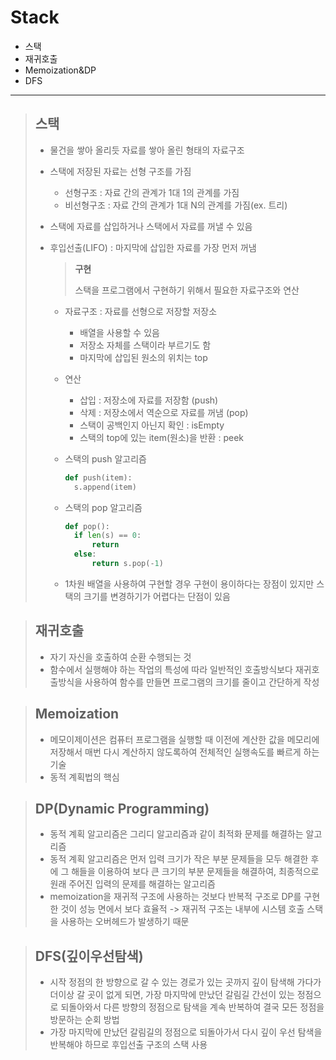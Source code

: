 # Stack

- 스택
- 재귀호출
- Memoization&DP
- DFS

---

> ## 스택
>
> - 물건을 쌓아 올리듯 자료를 쌓아 올린 형태의 자료구조
>
> - 스택에 저장된 자료는 선형 구조를 가짐
>
>   - 선형구조 : 자료 간의 관계가 1대 1의 관계를 가짐
>   - 비선형구조 : 자료 간의 관계가 1대 N의 관계를 가짐(ex. 트리)
>
> - 스택에 자료를 삽입하거나 스택에서 자료를 꺼낼 수 있음
>
> - 후입선출(LIFO) : 마지막에 삽입한 자료를 가장 먼저 꺼냄
>
>   > **구현**
>   >
>   > 스택을 프로그램에서 구현하기 위해서 필요한 자료구조와 연산
>
>   - 자료구조 : 자료를 선형으로 저장할 저장소
>
>     - 배열을 사용할 수 있음
>     - 저장소 자체를 스택이라 부르기도 함
>     - 마지막에 삽입된 원소의 위치는 top
>
>   - 연산
>
>     - 삽입 : 저장소에 자료를 저장함 (push)
>     - 삭제 : 저장소에서 역순으로 자료를 꺼냄 (pop)
>     - 스택이 공백인지 아닌지 확인 : isEmpty
>     - 스택의 top에 있는 item(원소)을 반환 : peek
>
>   - 스택의 push 알고리즘
>
>     ```python
>     def push(item):
>     	s.append(item)
>     ```
>
>   - 스택의 pop 알고리즘
>
>     ```python
>     def pop():
>     	if len(s) == 0:
>     		return
>     	else:
>     		return s.pop(-1)
>     ```
>
>   - 1차원 배열을 사용하여 구현할 경우 구현이 용이하다는 장점이 있지만 스택의 크기를 변경하기가 어렵다는 단점이 있음



> ## 재귀호출
>
> - 자기 자신을 호출하여 순환 수행되는 것
> - 함수에서 실행해야 하는 작업의 특성에 따라 일반적인 호출방식보다 재귀호출방식을 사용하여 함수를 만들면 프로그램의 크기를 줄이고 간단하게 작성



> ## Memoization
>
> - 메모이제이션은 컴퓨터 프로그램을 실행할 때 이전에 계산한 값을 메모리에 저장해서 매번 다시 계산하지 않도록하여 전체적인 실행속도를 빠르게 하는 기술
> - 동적 계획법의 핵심



> ## DP(Dynamic Programming)
>
> - 동적 계획 알고리즘은 그리디 알고리즘과 같이 최적화 문제를 해결하는 알고리즘
> - 동적 계획 알고리즘은 먼저 입력 크기가 작은 부분 문제들을 모두 해결한 후에 그 해들을 이용하여 보다 큰 크기의 부분 문제들을 해결하여, 최종적으로 원래 주어진 입력의 문제를 해결하는 알고리즘
> - memoization을 재귀적 구조에 사용하는 것보다 반복적 구조로 DP를 구현한 것이 성능 면에서 보다 효율적 -> 재귀적 구조는 내부에 시스템 호출 스택을 사용하는 오버헤드가 발생하기 때문



> ## DFS(깊이우선탐색)
>
> - 시작 정점의 한 방향으로 갈 수 있는 경로가 있는 곳까지 깊이 탐색해 가다가 더이상 갈 곳이 없게 되면, 가장 마지막에 만났던 갈림길 간선이 있는 정점으로 되돌아와서 다른 방향의 정점으로 탐색을 계속 반복하여 결국 모든 정점을 방문하는 순회 방법
> - 가장 마지막에 만났던 갈림길의 정점으로 되돌아가서 다시 깊이 우선 탐색을 반복해야 하므로 후입선출 구조의 스택 사용
>
> 